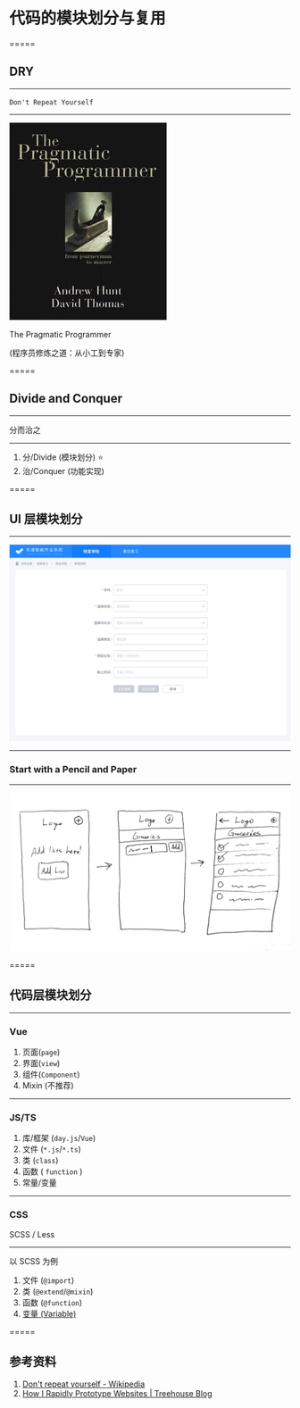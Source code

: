 # 代码的模块划分与复用

=====

## DRY

---

`Don't Repeat Yourself`

---

![The Pragmatic Programmer](./code-module/The_pragmatic_programmer.jpg)

The Pragmatic Programmer

(程序员修炼之道：从小工到专家)

=====

## Divide and Conquer

---

分而治之

---

1. 分/Divide (模块划分) ⭐️
1. 治/Conquer (功能实现)

=====

## UI 层模块划分

---

![UI](./code-module/WX20201030-153406@2x.png)

---

### Start with a Pencil and Paper

---

![prototype](./code-module/odot-drawing.png)

=====

## 代码层模块划分

---

### Vue

1. 页面(`page`)
1. 界面(`view`)
1. 组件(`Component`)
1. Mixin (不推荐)

---

### JS/TS

1. 库/框架 (`day.js`/`Vue`)
1. 文件 (`*.js`/`*.ts`)
1. 类 (`class`)
1. 函数 ( `function` )
1. 常量/变量

---

### CSS

SCSS / Less

---

以 SCSS 为例

1. 文件 (`@import`)
1. 类 (`@extend`/`@mixin`)
1. 函数 (`@function`)
1. [变量 (Variable)](https://sass-lang.com/documentation/variables)

=====

## 参考资料

1. [Don't repeat yourself - Wikipedia](https://en.wikipedia.org/wiki/Don%27t_repeat_yourself)
1. [How I Rapidly Prototype Websites | Treehouse Blog](https://blog.teamtreehouse.com/rapidly-prototype-websites)
